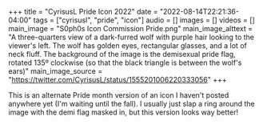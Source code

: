 +++
title = "CyrisusL Pride Icon 2022"
date = "2022-08-14T22:21:36-04:00"
tags = ["cyrisusl", "pride", "icon"]
audio = []
images = []
videos = []
main_image = "S0ph0s Icon Commission Pride.png"
main_image_alttext = "A three-quarters view of a dark-furred wolf with purple hair looking to the viewer's left.  The wolf has golden eyes, rectangular glasses, and a lot of neck fluff.  The background of the image is the demisexual pride flag, rotated 135º clockwise (so that the black triangle is between the wolf's ears)"
main_image_source = "https://twitter.com/CyrisusL/status/1555201006220333056"
+++

This is an alternate Pride month version of <!--[the excellent icon commission Cyrisus did for me in 2022](/gallery/cyrisusl_icon_2022/)--> an icon I haven't posted anywhere yet (I'm waiting until the fall).  I usually just slap a ring around the image with the demi flag masked in, but this version looks way better!
